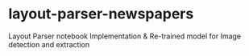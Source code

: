 # layout-parser-newspapers
Layout Parser notebook Implementation &amp; Re-trained model for Image detection and extraction
